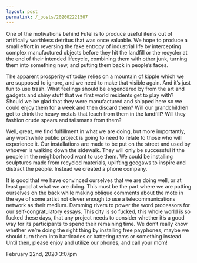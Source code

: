 ```yaml
---
layout: post
permalink: /_posts/202002221507
---
```


One of the motivations behind Futel is to produce useful items out of artifically worthless detritus that was once valuable. We hope to produce a small effort in reversing the fake entropy of industrial life by intercepting complex manufactured objects before they hit the landfill or the recycler at the end of their intended lifecycle, combining them with other junk, turning them into something new, and putting them back in people&rsquo;s faces.

The apparent prosperity of today relies on a mountain of kipple which we are supposed to ignore, and we need to make that visible again. And it&rsquo;s just fun to use trash. What feelings should be engendered by from the art and gadgets and shiny stuff that we first world residents get to play with? Should we be glad that they were manufactured and shipped here so we could enjoy them for a week and then discard them? Will our grandchildren get to drink the heavy metals that leach from them in the landfill? Will they fashion crude spears and talismans from them?

Well, great, we find fulfillment in what we are doing, but more importantly, any worthwhile public project is going to need to relate to those who will experience it. Our installations are made to be put on the street and used by whoever is walking down the sidewalk. They will only be successful if the people in the neighborhood want to use them. We could be installing sculptures made from recycled materials, uplifting geegaws to inspire and distract the people. Instead we created a phone company.

It is good that we have convinced ourselves that we are doing well, or at least good at what we are doing. This must be the part where we are patting ourselves on the back while making oblique comments about the mote in the eye of some artist not clever enough to use a telecommunications network as their medium. Damming rivers to power the word processors for our self-congratulatory essays. This city is so fucked, this whole world is so fucked these days, that any project needs to consider whether it&rsquo;s a good way for its participants to spend their remaining time. We don&rsquo;t really know whether we&rsquo;re doing the right thing by installing free payphones, maybe we should turn them into barricades or battering rams or something instead. Until then, please enjoy and utilize our phones, and call your mom!<br/>



<div id="footer">
<span id="timestamp"> February 22nd, 2020 3:07pm </span>
</div>
